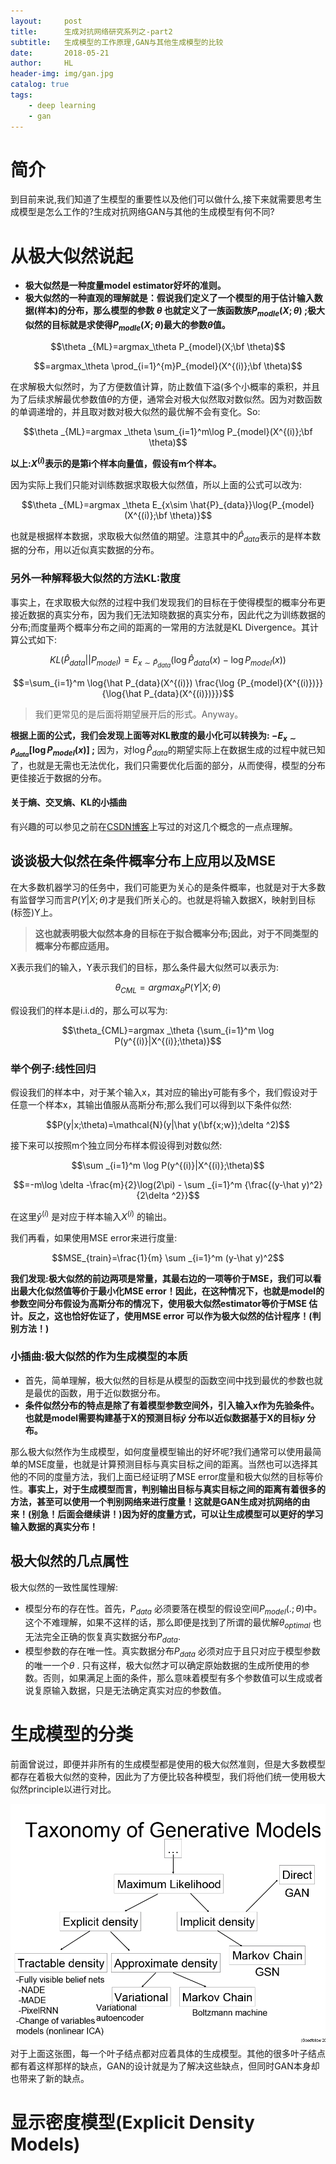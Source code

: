 ```yaml
---
layout:     post
title:      生成对抗网络研究系列之-part2
subtitle:   生成模型的工作原理,GAN与其他生成模型的比较
date:       2018-05-21
author:     HL
header-img: img/gan.jpg
catalog: true
tags:
    - deep learning
    - gan
---
```


# 简介
到目前来说,我们知道了生模型的重要性以及他们可以做什么,接下来就需要思考生成模型是怎么工作的?生成对抗网络GAN与其他的生成模型有何不同?
# 从极大似然说起
* **极大似然是一种度量model estimator好坏的准则。**  
* **极大似然的一种直观的理解就是：假说我们定义了一个模型的用于估计输入数据(样本)的分布，那么模型的参数 $\theta$ 也就定义了一族函数族$P_{modle}(X;\theta)$ ;极大似然的目标就是求使得$P_{modle}(X;\theta)$最大的参数$\theta$值。** 


$$\theta _{ML}=argmax_\theta P_{model}(X;\bf \theta)$$  

$$=argmax_\theta \prod_{i=1}^{m}P_{model}(X^{(i)};\bf \theta)$$ 

在求解极大似然时，为了方便数值计算，防止数值下溢(多个小概率的乘积，并且为了后续求解最优参数值$\theta$的方便，通常会对极大似然取对数似然。因为对数函数的单调递增的，并且取对数对极大似然的最优解不会有变化。So:

$$\theta _{ML}=argmax _\theta \sum_{i=1}^m\log P_{model}(X^{(i)};\bf \theta)$$

**以上:$X^{(i)}$表示的是第i个样本向量值，假设有m个样本。** 

因为实际上我们只能对训练数据求取极大似然值，所以上面的公式可以改为:

$$\theta _{ML}=argmax _\theta E_{x\sim \hat{P}_{data}}\log{P_{model}(X^{(i)};\bf \theta)}$$ 

也就是根据样本数据，求取极大似然值的期望。注意其中的$\hat P_{data}$表示的是样本数据的分布，用以近似真实数据的分布。
### 另外一种解释极大似然的方法KL:散度
事实上，在求取极大似然的过程中我们发现我们的目标在于使得模型的概率分布更接近数据的真实分布，因为我们无法知晓数据的真实分布，因此代之为训练数据的分布;而度量两个概率分布之间的距离的一常用的方法就是KL Divergence。其计算公式如下:

$$KL(\hat P_{data}||P_{model})=E_{x \sim \hat P_{data}}(\log {\hat P_{data}(x)} - \log {P_{model}(x)}  )$$   

$$=\sum_{i=1}^m \log{\hat P_{data}(X^{(i)}) \frac{\log {P_{model}(X^{(i)})}}{\log{\hat P_{data}(X^{(i)})}}}$$  
  
> 我们更常见的是后面将期望展开后的形式。Anyway。

**根据上面的公式，我们会发现上面等对KL散度的最小化可以转换为:
$-E_{x \sim \hat P_{data}} [\log{P_{model}(x)}]$ ;**
因为，对$\log \hat P_{data}$的期望实际上在数据生成的过程中就已知了，也就是无需也无法优化，我们只需要优化后面的部分，从而使得，模型的分布更佳接近于数据的分布。
#### 关于熵、交叉熵、KL的小插曲
有兴趣的可以参见之前在[CSDN博客](https://blog.csdn.net/dragonboss2016/article/details/80186078?target="_blank")上写过的对这几个概念的一点点理解。

## 谈谈极大似然在条件概率分布上应用以及MSE
在大多数机器学习的任务中，我们可能更为关心的是条件概率，也就是对于大多数有监督学习而言$P(Y|X;\theta)$才是我们所关心的。也就是将输入数据X，映射到目标(标签)Y上。
> **这也就表明极大似然本身的目标在于拟合概率分布;因此，对于不同类型的概率分布都应适用。**

X表示我们的输入，Y表示我们的目标，那么条件最大似然可以表示为:  

$$\theta_{CML}=argmax_\theta{P(Y|X; \theta)}$$  

假设我们的样本是i.i.d的，那么可以写为:  

$$\theta_{CML}=argmax _\theta  {\sum_{i=1}^m \log P(y^{(i)}|X^{(i)};\theta)}$$  

### 举个例子:线性回归
假设我们的样本中，对于某个输入x，其对应的输出y可能有多个，我们假设对于任意一个样本x，其输出值服从高斯分布;那么我们可以得到以下条件似然:  

$$P(y|x;\theta)=\mathcal{N}(y|\hat y(\bf{x;w});\delta ^2)$$  

接下来可以按照m个独立同分布样本假设得到对数似然:  

$$\sum _{i=1}^m \log P(y^{(i)}|X^{(i)};\theta)$$  

$$=-m\log \delta -\frac{m}{2}\log(2\pi) - \sum _{i=1}^m {\frac{(y-\hat y)^2}{2\delta ^2}}$$  

在这里$\hat y^{(i)}$ 是对应于样本输入$X^{(i)}$ 的输出。

我们再看，如果使用MSE error来进行度量:  

$$MSE_{train}=\frac{1}{m} \sum _{i=1}^m (y-\hat y)^2$$  

**我们发现:极大似然的前边两项是常量，其最右边的一项等价于MSE，我们可以看出最大化似然值等价于最小化MSE error！因此，在这种情况下，也就是model的参数空间分布假设为高斯分布的情况下，使用极大似然estimator等价于MSE 估计。反之，这也恰好佐证了，使用MSE error 可以作为极大似然的估计程序！(判别方法！)**

### 小插曲:极大似然的作为生成模型的本质
* 首先，简单理解，极大似然的目标是从模型的函数空间中找到最优的参数也就是最优的函数，用于近似数据分布。
* **条件似然分布的特点是除了有着模型参数空间外，引入输入x作为先验条件。也就是model需要构建基于X的预测目标$\hat y$ 分布以近似数据基于X的目标$y$ 分布。**

那么极大似然作为生成模型，如何度量模型输出的好坏呢?我们通常可以使用最简单的MSE度量，也就是计算预测目标与真实目标之间的距离。当然也可以选择其他的不同的度量方法，我们上面已经证明了MSE error度量和极大似然的目标等价性。**事实上，对于生成模型而言，判别输出目标与真实目标之间的距离有着很多的方法，甚至可以使用一个判别网络来进行度量！这就是GAN生成对抗网络的由来！(别急！后面会继续讲！)因为好的度量方式，可以让生成模型可以更好的学习输入数据的真实分布！**

## 极大似然的几点属性
极大似然的一致性属性理解:
* 模型分布的存在性。首先，$P_{data}$ 必须要落在模型的假设空间$P_{model}(.;\theta)$中。这个不难理解，如果不这样的话，那么即便是找到了所谓的最优解$\theta_{optimal}$ 也无法完全正确的恢复真实数据分布$P_{data}$.
* 模型参数的存在唯一性。真实数据分布$P_{data}$ 必须对应于且只对应于模型参数的唯一一个$\theta$ . 只有这样，极大似然才可以确定原始数据的生成所使用的参数。否则，如果满足上面的条件，那么意味着模型有多个参数值可以生成或者说复原输入数据，只是无法确定真实对应的参数值。

# 生成模型的分类
前面曾说过，即便并非所有的生成模型都是使用的极大似然准则，但是大多数模型都存在着极大似然的变种，因此为了方便比较各种模型，我们将他们统一使用极大似然principle以进行对比。  

![taxonomy of genrative models](https://raw.githubusercontent.com/lotuswhl/lotuswhl.github.io/master/img/gan/taxonomy-of-generative-models.png)  
对于上面这张图，每一个叶子结点都对应着具体的生成模型。其他的很多叶子结点都有着这样那样的缺点，GAN的设计就是为了解决这些缺点，但同时GAN本身却也带来了新的缺点。

# 显示密度模型(Explicit Density Models)

